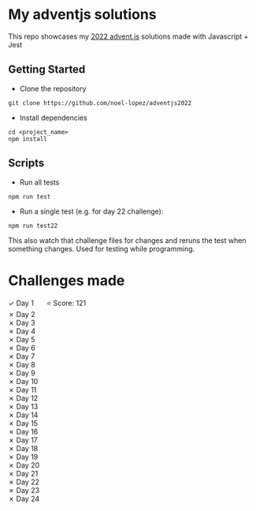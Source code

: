 # My adventjs solutions
This repo showcases my [2022 advent.js](https://adventjs.dev/en) solutions made with Javascript + Jest

## Getting Started

- Clone the repository
```
git clone https://github.com/noel-lopez/adventjs2022
```
- Install dependencies
```
cd <project_name>
npm install
```
## Scripts

- Run all tests
```
npm run test
```
- Run a single test (e.g. for day 22 challenge):
```
npm run test22
```
This also watch that challenge files for changes and reruns the test when something changes. Used for testing while programming.

# Challenges made
&check; Day 1 &nbsp;&nbsp;&emsp;⭐ Score: 121 <br />
&cross; Day 2 <!--&nbsp;&nbsp;&emsp;⭐ Score: --> <br />
&cross; Day 3 <!--&nbsp;&nbsp;&emsp;⭐ Score: --> <br />
&cross; Day 4 <!--&nbsp;&nbsp;&emsp;⭐ Score: --> <br />
&cross; Day 5 <!--&nbsp;&nbsp;&emsp;⭐ Score: --> <br />
&cross; Day 6 <!--&nbsp;&nbsp;&emsp;⭐ Score: --> <br />
&cross; Day 7 <!--&nbsp;&nbsp;&emsp;⭐ Score: --> <br />
&cross; Day 8 <!--&nbsp;&nbsp;&emsp;⭐ Score: --> <br />
&cross; Day 9 <!--&nbsp;&nbsp;&emsp;⭐ Score: --> <br />
&cross; Day 10 <!--&nbsp;&nbsp;&ensp;⭐ Score: --> <br />
&cross; Day 11 <!--&nbsp;&nbsp;&ensp;⭐ Score: --> <br />
&cross; Day 12 <!--&nbsp;&nbsp;&ensp;⭐ Score: --> <br />
&cross; Day 13 <!--&nbsp;&nbsp;&ensp;⭐ Score: --> <br />
&cross; Day 14 <!--&nbsp;&nbsp;&ensp;⭐ Score: --> <br />
&cross; Day 15 <!--&nbsp;&nbsp;&ensp;⭐ Score: --> <br />
&cross; Day 16 <!--&nbsp;&nbsp;&ensp;⭐ Score: --> <br />
&cross; Day 17 <!--&nbsp;&nbsp;&ensp;⭐ Score: --> <br />
&cross; Day 18 <!--&nbsp;&nbsp;&ensp;⭐ Score: --> <br />
&cross; Day 19 <!--&nbsp;&nbsp;&ensp;⭐ Score: --> <br />
&cross; Day 20 <!--&nbsp;&nbsp;&ensp;⭐ Score: --> <br />
&cross; Day 21 <!--&nbsp;&nbsp;&ensp;⭐ Score: --> <br />
&cross; Day 22 <!--&nbsp;&nbsp;&ensp;⭐ Score: --> <br />
&cross; Day 23 <!--&nbsp;&nbsp;&ensp;⭐ Score: --> <br />
&cross; Day 24 <!--&nbsp;&nbsp;&ensp;⭐ Score: --> <br />